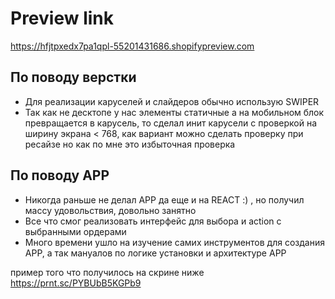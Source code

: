 # Preview link
https://hfjtpxedx7pa1qpl-55201431686.shopifypreview.com

## По поводу верстки
- Для реализации каруселей и слайдеров обычно использую SWIPER
- Так как не десктопе у нас элементы статичные а на мобильном блок превращается в карусель, то сделал инит карусели с проверкой на ширину экрана < 768, как вариант можно сделать проверку при ресайзе но как по мне это избыточная проверка

## По поводу APP
- Никогда раньше не делал APP да еще и на REACT :) , но получил массу удовольствия, довольно занятно
- Все что смог реализовать интерфейс для выбора и action с выбранными ордерами
- Много времени ушло на изучение самих инструментов для создания APP, а так мануалов по логике установки и архитектуре APP

пример того что получилось на скрине ниже
https://prnt.sc/PYBUbB5KGPb9

